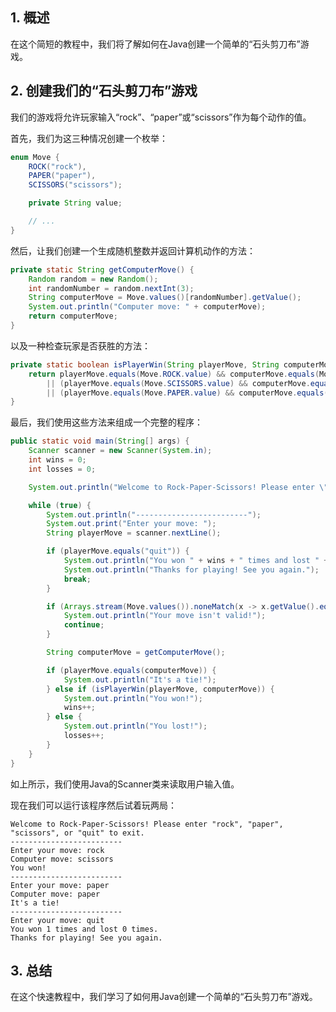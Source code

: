 ## 1. 概述

在这个简短的教程中，我们将了解如何在Java创建一个简单的“石头剪刀布”游戏。

## 2. 创建我们的“石头剪刀布”游戏

我们的游戏将允许玩家输入“rock”、“paper”或“scissors”作为每个动作的值。

首先，我们为这三种情况创建一个枚举：

```java
enum Move {
    ROCK("rock"),
    PAPER("paper"),
    SCISSORS("scissors");

    private String value;

    // ...
}
```

然后，让我们创建一个生成随机整数并返回计算机动作的方法：

```java
private static String getComputerMove() {
    Random random = new Random();
    int randomNumber = random.nextInt(3);
    String computerMove = Move.values()[randomNumber].getValue();
    System.out.println("Computer move: " + computerMove);
    return computerMove;
}
```

以及一种检查玩家是否获胜的方法：

```java
private static boolean isPlayerWin(String playerMove, String computerMove) {
	return playerMove.equals(Move.ROCK.value) && computerMove.equals(Move.SCISSORS.value)
	    || (playerMove.equals(Move.SCISSORS.value) && computerMove.equals(Move.PAPER.value))
	    || (playerMove.equals(Move.PAPER.value) && computerMove.equals(Move.ROCK.value));
}
```

最后，我们使用这些方法来组成一个完整的程序：

```java
public static void main(String[] args) {
	Scanner scanner = new Scanner(System.in);
	int wins = 0;
	int losses = 0;

	System.out.println("Welcome to Rock-Paper-Scissors! Please enter \"rock\", \"paper\", \"scissors\", or \"quit\" to exit.");

	while (true) {
		System.out.println("-------------------------");
		System.out.print("Enter your move: ");
		String playerMove = scanner.nextLine();

		if (playerMove.equals("quit")) {
			System.out.println("You won " + wins + " times and lost " + losses + " times.");
			System.out.println("Thanks for playing! See you again.");
			break;
		}

		if (Arrays.stream(Move.values()).noneMatch(x -> x.getValue().equals(playerMove))) {
			System.out.println("Your move isn't valid!");
			continue;
		}

		String computerMove = getComputerMove();

		if (playerMove.equals(computerMove)) {
			System.out.println("It's a tie!");
		} else if (isPlayerWin(playerMove, computerMove)) {
			System.out.println("You won!");
			wins++;
		} else {
			System.out.println("You lost!");
			losses++;
		}
	}
}
```

如上所示，我们使用Java的Scanner类来读取用户输入值。

现在我们可以运行该程序然后试着玩两局：

```shell
Welcome to Rock-Paper-Scissors! Please enter "rock", "paper", "scissors", or "quit" to exit.
-------------------------
Enter your move: rock
Computer move: scissors
You won!
-------------------------
Enter your move: paper
Computer move: paper
It's a tie!
-------------------------
Enter your move: quit
You won 1 times and lost 0 times.
Thanks for playing! See you again.
```

## 3. 总结

在这个快速教程中，我们学习了如何用Java创建一个简单的“石头剪刀布”游戏。
